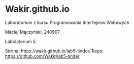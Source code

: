 # Wakir.github.io
Laboratorium z kursu Programowania Interfejsów Webowych

Maciej Mączyński, 248907

Labolatorium 5:

Strona: https://wakir.github.io/lab5-tinder/
Repo: https://github.com/Wakir/lab5-tinder
